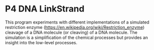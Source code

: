 # P4 DNA LinkStrand


This program experiments with different implementations of a simulated restriction enzyme (https://en.wikipedia.org/wiki/Restriction_enzyme) cleavage of a DNA molecule (or cleaving) of a DNA molecule. The simulation is a simplification of the chemical processes but provides an insight into the low-level processes.

